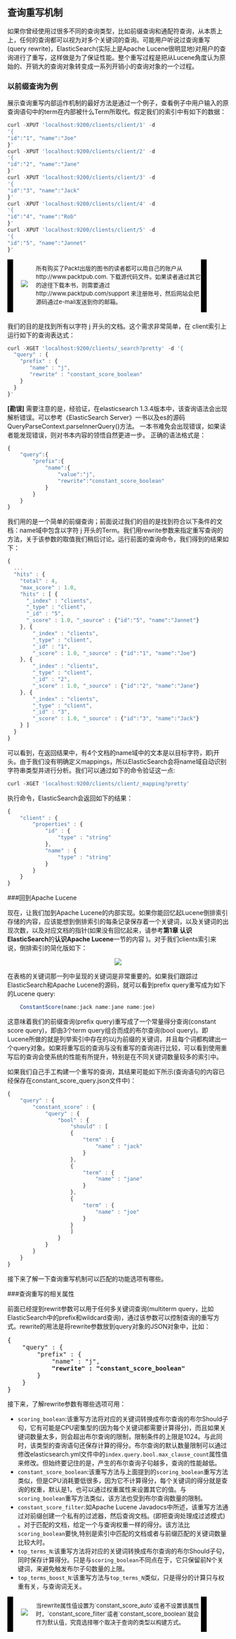 ## 查询重写机制

<p>如果你曾经使用过很多不同的查询类型，比如前缀查询和通配符查询，从本质上上，任何的查询都可以视为对多个关键词的查询。可能用户听说过查询重写(query rewrite)，ElasticSearch(实际上是Apache Lucene很明显地)对用户的查询进行了重写，这样做是为了保证性能。整个重写过程是把从Lucene角度认为原始的、开销大的查询对象转变成一系列开销小的查询对象的一个过程。</p>
<h3 style="text-indent:0em;">以前缀查询为例</h3>
<p>展示查询重写内部运作机制的最好方法是通过一个例子，查看例子中用户输入的原查询语句中的term在内部被什么Term所取代。假定我们的索引中有如下的数据：</p>

```javascript
curl -XPUT 'localhost:9200/clients/client/1' -d
'{
"id":"1", "name":"Joe"
}'
curl -XPUT 'localhost:9200/clients/client/2' -d
'{
"id":"2", "name":"Jane"
}'
curl -XPUT 'localhost:9200/clients/client/3' -d
'{
"id":"3", "name":"Jack"
}'
curl -XPUT 'localhost:9200/clients/client/4' -d
'{
"id":"4", "name":"Rob"
}'
curl -XPUT 'localhost:9200/clients/client/5' -d
'{
"id":"5", "name":"Jannet"
}'
```


<!-- note structure -->
<div style="height:110px;width:90%;position:relative;">
<div style="width:13px;height:100%; background:black; position:absolute;padding:5px 0 5px 0;">
<img src="../notes/lm.png" height="100%" width="13px"/>
</div>
<div style="width:51px;height:100%;position:absolute; left:13px; text-align:center; font-size:0;">
<img src="../notes/pixel.gif" style="height:100%; width:1px; vertical-align:middle;"/>
<img src="../notes/note.png" style="vertical-align:middle;"/>
</div>
<div id="mid" style="height:100%;position:absolute;left:65px;right:13px;">
<p style="font-size:13px;margin-top:10px;">
	所有购买了Packt出版的图书的读者都可以用自己的账户从http://www.packtpub.com. 下载源代码文件。如果读者通过其它的途径下载本书，则需要通过http://www.packtpub.com/support 来注册账号，然后网站会把源码通过e-mail发送到你的邮箱。
</p>
</div>
<div id="right" style="width:13px;height:100%;background:black;position:absolute;right:0px;padding:5px 0 5px 0;">
<img src="../notes/rm.png" height="100%" width="13px"/>
</div>
</div>  <!-- end of note structure -->

<br/>
<p>我们的目的是找到所有以字符 j 开头的文档。这个需求非常简单，在 client索引上运行如下的查询表达式：
</p>

```javascript
curl -XGET 'localhost:9200/clients/_search?pretty' -d '{
  "query" : {
    "prefix" : {
       "name" : "j",
       "rewrite" : "constant_score_boolean"
    }
  }
}'
```
<b>[勘误]</b>
需要注意的是，经验证，在elasticsearch 1.3.4版本中，该查询语法会出现解析错误。可以参考《ElasticSearch Server》一书以及es的源码QueryParseContext.parseInnerQuery()方法。
一本书难免会出现错误，如果读者能发现错误，则对书本内容的领悟自然更进一步。
正确的语法格式是：
```javascript
{
	"query":{
		"prefix":{
			"name":{
				"value":"j",
				"rewrite":"constant_score_boolean"
			}
		}
	}
}
```

<p>
我们用的是一个简单的前缀查询；前面说过我们的目的是找到符合以下条件的文档：name域中包含以字符 j 开头的Term。我们用rewrite参数来指定重写查询的方法，关于该参数的取值我们稍后讨论。运行前面的查询命令，我们得到的结果如下：</p>

```javascript
{
  ...
  "hits" : {
    "total" : 4,
    "max_score" : 1.0,
    "hits" : [ {
      "_index" : "clients",
      "_type" : "client",
      "_id" : "5",
      "_score" : 1.0, "_source" : {"id":"5", "name":"Jannet"}
    }, {
        "_index" : "clients",
        "_type" : "client",
        "_id" : "1",
        "_score" : 1.0, "_source" : {"id":"1", "name":"Joe"}
    }, {
        "_index" : "clients",
        "_type" : "client",
        "_id" : "2",
        "_score" : 1.0, "_source" : {"id":"2", "name":"Jane"}
    }, {
        "_index" : "clients",
        "_type" : "client",
        "_id" : "3",
        "_score" : 1.0, "_source" : {"id":"3", "name":"Jack"}
    } ]
  }
}
```

可以看到，在返回结果中，有4个文档的name域中的文本是以目标字符，即j开头。由于我们没有明确定义mappings，所以ElasticSearch会将name域自动识别字符串类型并进行分析。我们可以通过如下的命令验证这一点:
```javascript
curl -XGET 'localhost:9200/clients/client/_mapping?pretty'
```
执行命令，ElasticSearch会返回如下的结果：
```javascript
{
    "client" : {
        "properties" : {
            "id" : {
                "type" : "string"
            },
            "name" : {
                "type" : "string"
            }
        }
    }
}
```
###回到Apache Lucene

现在，让我们加到Apache Lucene的内部实现。如果你能回忆起Lucene倒排索引存储的内容，应该能想到倒排索引的每条记录保存着一个关键词，以及关键词的出现次数，以及对应文档的指针(如果没有回忆起来，请参考<b>第1章 认识ElasticSearch</b>的<b>认识Apache Lucene</b>一节的内容 )。对于我们clients索引来说，倒排索引的简化版如下：
<center><img src="../imgs/22-inveredindex.png"/></center>

在表格的关键词那一列中呈现的关键词是非常重要的。如果我们跟踪过ElasticSearch和Apache Lucene的源码，就可以看到prefix query重写成为如下的Lucene query:
```javascript
    ConstantScore(name:jack name:jane name:joe)
```
这意味着我们的前缀查询(prefix query)重写成了一个常量得分查询(constant score query)，即由3个term query组合而成的布尔查询(bool query)。即Lucene所做的就是列举索引中存在的以j为前缀的关键词，并且每个词都构建出一个query对象。如果将重写后的查询与没有重写的查询进行比较，可以看到使用重写后的查询会使系统的性能有所提升，特别是在不同关键词数量较多的索引中。

如果我们自己手工构建一个重写的查询，其结果可能如下所示(查询语句的内容已经保存在constant\_score\_query.json文件中)：
```javascript
{
    "query" : {
        "constant_score" : {
            "query" : {
                "bool" : {
                    "should" : [
                    {
                        "term" : {
                            "name" : "jack"
                        }
                    },
                    {
                        "term" : {
                            "name" : "jane"
                        }
                    },
                    {
                        "term" : {
                            "name" : "joe"
                        }
                    }
                    ]
                }
            }
        }
    }
}
```
接下来了解一下查询重写机制可以匹配的功能选项有哪些。

###查询重写的相关属性

前面已经提到rewrit参数可以用于任何多关键词查询(multiterm query，比如ElasticSearch中的prefix和wildcard查询)，通过该参数可以控制查询的重写方式。rewrite的用法是将rewrite参数放到query对象的JSON对象中，比如：
<pre>
{
    "query" : {
        "prefix" : {
            "name" : "j",
           <b> "rewrite" : "constant_score_boolean"</b>
        }
    }
}
</pre>

接下来，了解rewrite参数有哪些选项可用：

* `scoring_boolean`:该重写方法将对应的关键词转换成布尔查询的布尔Should子句，它有可能是CPU密集型的(因为每个关键词都需要计算得分)，而且如果关键词数量太多，则会超出布尔查询的限制，限制条件的上限是1024。与此同时，该类型的查询语句还保存计算的得分。布尔查询的默认数量限制可以通过修改elasticsearch.yml文件中的`index.query.bool.max_clause_count`属性值来修改。但始终要记住的是，产生的布尔查询子句越多，查询的性能越低。
* `constant_score_boolean`:该重写方法与上面提到的`scoring_boolean`重写方法类似，但是CPU消耗要低很多，因为它不计算得分，每个关键词的得分就是查询的权重，默认是1，也可以通过权重属性来设置其它的值。与`scoring_boolean`重写方法类似，该方法也受到布尔查询数量的限制。
* `constant_score_filter`:如Apache Lucene Javadocs中所述，该重写方法通过对前缀创建一个私有的过滤器，然后查询文档。(即把查询处理成过滤模式) 。对于匹配的文档，给定一个与查询权重一样的得分。该方法比`scoring_boolean`要快,特别是索引中匹配的文档或者与前缀匹配的关键词数量比较大时。
* `top_terms_N`:该重写方法将对应的关键词转换成布尔查询的布尔Should子句，同时保存计算得分。只是与`scoring_boolean`不同点在于，它只保留前N个关键词，来避免触发布尔子句数量的上限。
* `top_terms_boost_N`:该重写方法与`top_terms_N`类似，只是得分的计算只与权重有关，与查询词无关。

<!-- note structure -->
<div style="height:70px;width:90%;position:relative;">
<div style="width:13px;height:100%; background:black; position:absolute;padding:5px 0 5px 0;">
<img src="../notes/lm.png" height="100%" width="13px"/>
</div>
<div style="width:51px;height:100%;position:absolute; left:13px; text-align:center; font-size:0;">
<img src="../notes/pixel.gif" style="height:100%; width:1px; vertical-align:middle;"/>
<img src="../notes/note.png" style="vertical-align:middle;"/>
</div>
<div id="mid" style="height:100%;position:absolute;left:65px;right:13px;">
<p style="font-size:13px;margin-top:10px;">
	当rewrite属性值设置为`constant_score_auto`或者不设置该属性时，`constant_score_filter`或者`constant_score_boolean`就会作为默认值，究竟选择哪个取决于查询的类型以构建方式。
</p>
</div>
<div id="right" style="width:13px;height:100%;background:black;position:absolute;right:0px;padding:5px 0 5px 0;">
<img src="../notes/rm.png" height="100%" width="13px"/>
</div>
</div>  <!-- end of note structure -->


